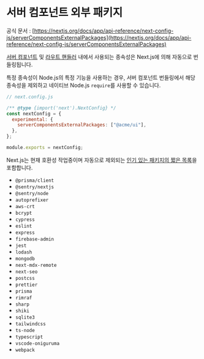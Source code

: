 # 서버 컴포넌트 외부 패키지

공식 문서 : [https://nextjs.org/docs/app/api-reference/next-config-js/serverComponentsExternalPackages](https://nextjs.org/docs/app/api-reference/next-config-js/serverComponentsExternalPackages)

[서버 컴포넌트](../../GettingStarted/React_Essentials.md#server-components) 및 [라우트 핸들러](../../BuildingYourApplication/Routing/Route_Handlers.md) 내에서 사용되는 종속성은 Next.js에 의해 자동으로 번들링됩니다.

특정 종속성이 Node.js의 특정 기능을 사용하는 경우, 서버 컴포넌트 번들링에서 해당 종속성을 제외하고 네이티브 Node.js `require`를 사용할 수 있습니다.

```jsx
// next.config.js

/** @type {import('next').NextConfig} */
const nextConfig = {
  experimental: {
    serverComponentsExternalPackages: ["@acme/ui"],
  },
};

module.exports = nextConfig;
```

Next.js는 현재 호환성 작업중이며 자동으로 제외되는 [인기 있는 패키지의 짧은 목록](https://github.com/vercel/next.js/blob/canary/packages/next/src/lib/server-external-packages.json)을 포함합니다.

- `@prisma/client`
- `@sentry/nextjs`
- `@sentry/node`
- `autoprefixer`
- `aws-crt`
- `bcrypt`
- `cypress`
- `eslint`
- `express`
- `firebase-admin`
- `jest`
- `lodash`
- `mongodb`
- `next-mdx-remote`
- `next-seo`
- `postcss`
- `prettier`
- `prisma`
- `rimraf`
- `sharp`
- `shiki`
- `sqlite3`
- `tailwindcss`
- `ts-node`
- `typescript`
- `vscode-oniguruma`
- `webpack`
